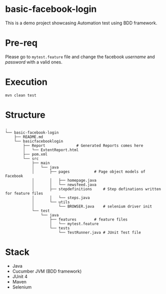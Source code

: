 # basic-facebook-login
This is a demo project showcasing Automation test using BDD framework.

# Pre-req
Please go to `mytest.feature` file and change the facebook *username* and *password* with a valid ones.

# Execution
```
mvn clean test
```

# Structure
```
.
└── basic-facebook-login
    ├── README.md
    └── basicfacebooklogin
        ├── Report				# Generated Reports comes here
        │   └── ExtentReport.html
        ├── pom.xml
        └── src
            ├── main
            │   └── java
            │       ├── pages			# Page object models of Facebook
            │       │   ├── homepage.java
            │       │   └── newsfeed.java
            │       ├── stepdefinitions		# Step definations written for feature files
            │       │   └── steps.java
            │       └── utils
            │           └── BROWSER.java	# selenium driver init
            └── test
                └── java
                    ├── features		# feature files 
                    │   └── mytest.feature
                    └── tests
                        └── TestRunner.java	# JUnit Test file
```

# Stack
* Java
* Cucumber JVM (BDD framework)
* JUnit 4
* Maven
* Selenium

